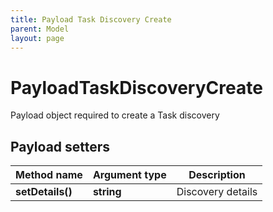 ```yaml
---
title: Payload Task Discovery Create
parent: Model
layout: page
---
```


# PayloadTaskDiscoveryCreate

Payload object required to create a Task discovery

## Payload setters

Method name | Argument type | Description
------------ | ------------- | -------------
**setDetails()** | **string** | Discovery details

